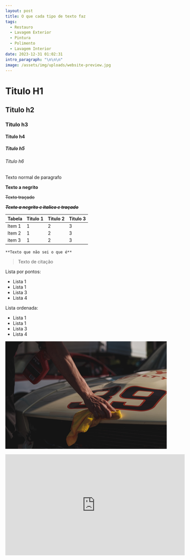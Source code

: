 ```yaml
---
layout: post
title: O que cada tipo de texto faz
tags:
  - Restauro
  - Lavagem Exterior
  - Pintura
  - Polimento
  - Lavagem Interior
date: 2023-12-31 01:02:31
intro_paragraph: "\n\n\n"
image: /assets/img/uploads/website-preview.jpg
---
```

# Titulo H1

## Titulo h2

### Titulo h3

#### Titulo h4

##### Titulo h5

###### Titulo h6

Texto normal de paragrafo

**Texto a negrito**

~~Texto traçado~~

~~***Texto a negrito e italico e traçado***~~





|Tabela |Titulo 1|Titulo 2|Titulo 3|
|---|---|---|---|
|Item 1|1|2|3|
|Item 2|1|2|3|
|item 3|1|2|3|

`**Texto que não sei o que é**`

> Texto de citação

Lista por pontos:

- Lista 1
- Lista 1
- Lista 3
- Lista 4

Lista ordenada:

- Lista 1
- Lista 1
- Lista 3
- Lista 4

![](/assets/img/uploads/matthew-dockery-s99-jp8p3hg-unsplash.jpg)

<iframe width="560" height="315" src="https://www.youtube.com/embed/c0fOrqTg6sI?si=YB-yWJR9T2DgJgPv" title="YouTube video player" frameborder="0" allow="accelerometer; autoplay; clipboard-write; encrypted-media; gyroscope; picture-in-picture; web-share" allowfullscreen></iframe>
